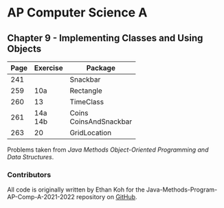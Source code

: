 # AP Computer Science A
## Chapter 9 - Implementing Classes and Using Objects

| **Page** | **Exercise** | **Package**               |
|----------|--------------|---------------------------|
| 241      |              | Snackbar                  |
| 259      | 10a          | Rectangle                 |
| 260      | 13           | TimeClass                 |
| 261      | 14a<br>14b   | Coins<br>CoinsAndSnackbar |
| 263      | 20           | GridLocation              |

Problems taken from *Java Methods Object-Oriented Programming and Data Structures*.

### Contributors

All code is originally written by Ethan Koh for the Java-Methods-Program-AP-Comp-A-2021-2022 repository on [GitHub](https://github.com/ArsiaC01/Java-Methods-Programs-AP-Comp-A-2021-2022).